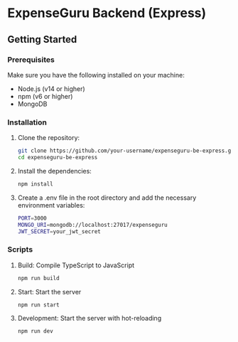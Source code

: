 # ExpenseGuru Backend (Express)

## Getting Started

### Prerequisites

Make sure you have the following installed on your machine:

- Node.js (v14 or higher)
- npm (v6 or higher)
- MongoDB

### Installation

1. Clone the repository:

   ```sh
   git clone https://github.com/your-username/expenseguru-be-express.git
   cd expenseguru-be-express

2. Install the dependencies:

   ```sh
   npm install

3. Create a .env file in the root directory and add the necessary environment variables:

   ```sh
   PORT=3000
   MONGO_URI=mongodb://localhost:27017/expenseguru
   JWT_SECRET=your_jwt_secret

### Scripts

1. Build: Compile TypeScript to JavaScript

   ```sh
   npm run build

2. Start: Start the server

   ```sh
   npm run start

3. Development: Start the server with hot-reloading

   ```sh
   npm run dev
